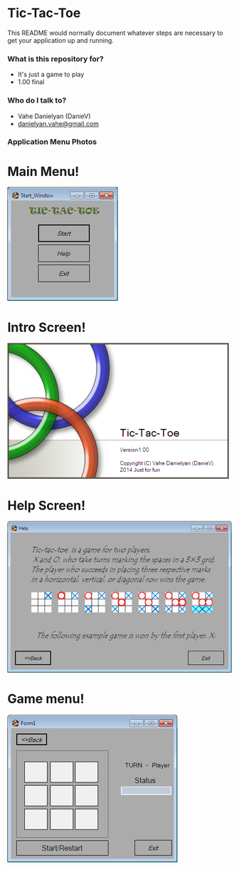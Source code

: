 # Tic-Tac-Toe #

This README would normally document whatever steps are necessary to get your application up and running.

### What is this repository for? ###

* It's just a game to play
* 1.00 final

### Who do I talk to? ###

* Vahe Danielyan (DanieV)
* danielyan.vahe@gmail.com

### Application Menu Photos ###

# **Main Menu!** #

![Main.png](https://github.com/VaheDanielyan/Tic-Tac-Toe/blob/master/Source/Resources/Main.png)

# **Intro Screen!** #

![SPScreen.png](https://github.com/VaheDanielyan/Tic-Tac-Toe/blob/master/Source/Resources/SPScreen.png)

# **Help Screen!** #

![Help.png](https://github.com/VaheDanielyan/Tic-Tac-Toe/blob/master/Source/Resources/Help.png)

# **Game menu!** #

![Game.png](https://github.com/VaheDanielyan/Tic-Tac-Toe/blob/master/Source/Resources/Game.png)
